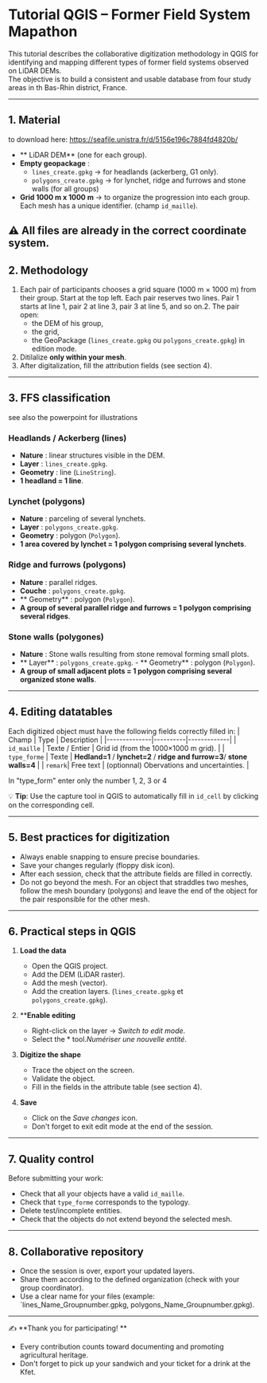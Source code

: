 # Tutorial QGIS – Former Field System Mapathon 

This tutorial describes the collaborative digitization methodology in QGIS for identifying and mapping different types of former field systems observed on LiDAR DEMs.  
The objective is to build a consistent and usable database from four study areas in th Bas-Rhin district, France.

---

## 1. Material

to download here: https://seafile.unistra.fr/d/5156e196c7884fd4820b/

- ** LiDAR DEM** (one for each group).
- **Empty geopackage** :
  - `lines_create.gpkg` → for headlands (ackerberg, G1 only).
  - `polygons_create.gpkg` → for lynchet, ridge and furrows and stone walls (for all groups)
- **Grid 1000 m x 1000 m** → to organize the progression into each group.  
  Each mesh has a unique identifier. (champ `id_maille`).

⚠️ All files are already in the **correct coordinate system**.
---

## 2. Methodology

1. Each pair of participants chooses a grid square (1000 m × 1000 m) from their group. Start at the top left. Each pair reserves two lines. Pair 1 starts at line 1, pair 2 at line 3, pair 3 at line 5, and so on.2. 
The pair open:
   - the DEM of his group,
   - the grid,
   - the GeoPackage (`lines_create.gpkg` ou `polygons_create.gpkg`) in edition mode.
3. Ditilalize  **only within your mesh**.
4. After digitalization, fill the attribution fields (see section 4).

---

## 3. FFS classification

see also the powerpoint for illustrations

### Headlands / Ackerberg (lines)
- **Nature** : linear structures visible in the DEM.  
- **Layer** : `lines_create.gpkg`.  
- **Geometry** : line (`LineString`).  
- **1 headland = 1 line**.

### Lynchet (polygons)
- **Nature** : parceling of several lynchets.  
- **Layer** : `polygons_create.gpkg`.  
- **Geometry** : polygon (`Polygon`).  
- **1 area covered by lynchet = 1 polygon comprising several lynchets**.

### Ridge and furrows (polygons)
- **Nature** : parallel ridges.  
- **Couche** : `polygons_create.gpkg`.  
- ** Geometry** : polygon (`Polygon`).  
- **A group of several parallel ridge and furrows = 1 polygon comprising several ridges**.

### Stone walls (polygones)
- **Nature** : Stone walls resulting from stone removal forming small plots.  
- ** Layer** : `polygons_create.gpkg`.  - ** Geometry** : polygon (`Polygon`).  
- **A group of small adjacent plots = 1 polygon comprising several organized stone walls**.



---

## 4. Editing datatables

Each digitized object must have the following fields correctly filled in:
| Champ        | Type     | Description |
|--------------|----------|-------------|
| `id_maille`  | Texte / Entier | Grid id (from the 1000×1000 m grid). |
| `type_forme` | Texte    | **Hedland=1** / **lynchet=2** / **ridge and furrow=3**/ **stone walls=4** |
| `remark`| Free text | (optionnal) Obervations and uncertainties. |

In "type_form" enter only the number 1, 2, 3 or 4

💡 **Tip**: Use the capture tool in QGIS to automatically fill in `id_cell` by clicking on the corresponding cell.

---

## 5. Best practices for digitization

- Always enable snapping to ensure precise boundaries.
- Save your changes regularly (floppy disk icon).
- After each session, check that the attribute fields are filled in correctly.
- Do not go beyond the mesh. For an object that straddles two meshes, follow the mesh boundary (polygons) and leave the end of the object for the pair responsible for the other mesh.
---

## 6. Practical steps in QGIS

1. **Load the data**
   - Open the QGIS project.
   - Add the DEM (LiDAR raster).
   - Add the mesh (vector).
   - Add the creation layers. (`lines_create.gpkg` et `polygons_create.gpkg`).

2. ****Enable editing**
   - Right-click on the layer → *Switch to edit mode*.
   - Select the * tool.*Numériser une nouvelle entité*.

3. **Digitize the shape**
   - Trace the object on the screen.
   - Validate the object.
   - Fill in the fields in the attribute table (see section 4).
4. **Save**
   - Click on the *Save changes* icon.
   - Don't forget to exit edit mode at the end of the session.
---

## 7. Quality control

Before submitting your work:
- Check that all your objects have a valid `id_maille`.
- Check that `type_forme` corresponds to the typology.
- Delete test/incomplete entities.
- Check that the objects do not extend beyond the selected mesh.
---

## 8. Collaborative repository

- Once the session is over, export your updated layers.
- Share them according to the defined organization (check with your group coordinator).
- Use a clear name for your files (example: `lines_Name_Groupnumber.gpkg, polygons_Name_Groupnumber.gpkg).
---

✍️ **Thank you for participating! **  
- Every contribution counts toward documenting and promoting agricultural heritage. 
- Don't forget to pick up your sandwich and your ticket for a drink at the Kfet.

